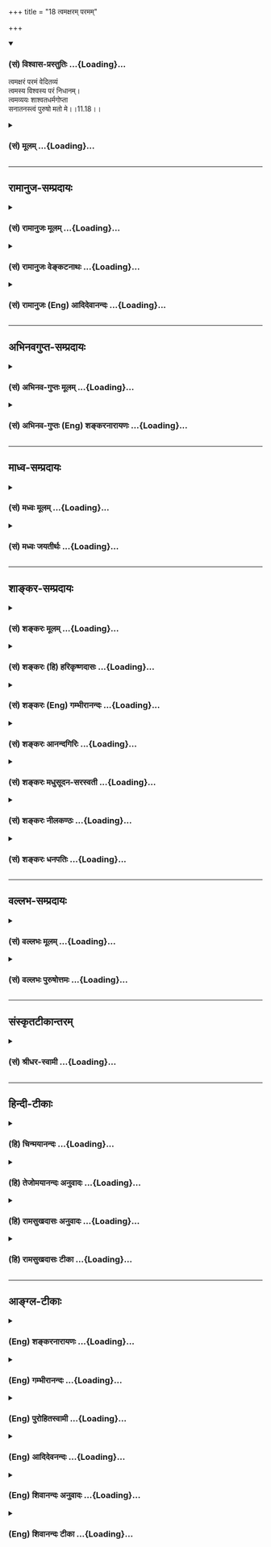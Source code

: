 +++
title = "18 त्वमक्षरम् परमम्"

+++
<div class="js_include" newlevelforh1="3" title="(सं) विश्वास-प्रस्तुतिः" unfilled url="/purANam_vaiShNavam/mahAbhAratam/06-bhIShma-parva/03-bhagavad-gItA-parva/saMskRtam/vishvAsa-prastutiH/11_vishva-rUpa-darshana/18_tvamaxaram_parama.md">
<details open><summary><h3>(सं) विश्वास-प्रस्तुतिः ...{Loading}...</h3></summary>

त्वमक्षरं परमं वेदितव्यं  
त्वमस्य विश्वस्य परं निधानम्।  
त्वमव्ययः शाश्वतधर्मगोप्ता  
सनातनस्त्वं पुरुषो मतो मे।।11.18।।
</details>
</div>
<div class="js_include collapsed" newlevelforh1="3" title="(सं) मूलम्" unfilled url="/purANam_vaiShNavam/mahAbhAratam/06-bhIShma-parva/03-bhagavad-gItA-parva/saMskRtam/mUlam/11_vishva-rUpa-darshana/18_tvamaxaram_parama.md">
<details><summary><h3>(सं) मूलम् ...{Loading}...</h3></summary>

त्वमक्षरं परमं वेदितव्यं  
त्वमस्य विश्वस्य परं निधानम्।  
त्वमव्ययः शाश्वतधर्मगोप्ता  
सनातनस्त्वं पुरुषो मतो मे।।11.18।।
</details>
</div>


_________________
## रामानुज-सम्प्रदायः
<div class="js_include collapsed" newlevelforh1="3" title="(सं) रामानुजः मूलम्" unfilled url="/purANam_vaiShNavam/mahAbhAratam/06-bhIShma-parva/03-bhagavad-gItA-parva/saMskRtam/rAmAnujaH/mUlam/11_vishva-rUpa-darshana/18_tvamaxaram_parama.md">
<details><summary><h3>(सं) रामानुजः मूलम् ...{Loading}...</h3></summary>

।।11.18।। उपनिषत्सुद्वे विद्ये वेदितव्ये (मु0 उ₀ 1।1।4) इत्यादिषु
वेदितव्यतया निर्दिष्टं **परमम् अक्षरं त्वम्** एव। **अस्य विश्वस्य परं
निधानं** विश्वस्य अस्य परमाधारभूतः **त्वम्** एव; **त्वम् अव्ययः**
व्ययंरहितः; यत्स्वरूपो यद्गुणो यद्विभवश्च त्वं तेन एव रूपेण सर्वदा
अवतिष्ठसे; **शाश्वतधर्मगोप्ता** शाश्वतस्य नित्यस्य वैदिकस्य धर्मस्य
एवमादिभिः अवतारैः त्वम् एव गोप्ता। **सनातनः त्वं पुरुषो मतो
मे**वेदामहेतं पुरुषं महान्तम् (तै. आ. 3।12।7)परात्परं पुरुषम् (मु0 उ₀
3।2।8) इत्यादिषु उदितः सनातनपुरुषः त्वम् एव इति मे मतो
ज्ञातः। ,यदुकुलतिलकः त्वम् एवंभूत इदानीं साक्षात्कृतो मया इत्यर्थः।

</details>
</div>
<div class="js_include collapsed" newlevelforh1="3" title="(सं) रामानुजः वेङ्कटनाथः" unfilled url="/purANam_vaiShNavam/mahAbhAratam/06-bhIShma-parva/03-bhagavad-gItA-parva/saMskRtam/rAmAnujaH/venkaTanAthaH/11_vishva-rUpa-darshana/18_tvamaxaram_parama.md">
<details><summary><h3>(सं) रामानुजः वेङ्कटनाथः ...{Loading}...</h3></summary>

  
  
।।11.18।। त्वमक्षरमिति। त्वमक्षरम् इत्यादिना
भगवत्प्रभावदर्शनादेवमक्षरवेदितव्याव्ययसनातनपुरुषादिशब्दैर्मुण्डकोपनिषदादिस्मारणमित्यभिप्रायेणाह
-- उपनिषत्स्विति। निर्दिष्टमिति -- अथ परा यया तदक्षरमधिगम्यते
\[मुं.उ.1।9।5\] इत्यादिनेति शेषः। विष्णुसंज्ञं सर्वाधारं धाम्
इत्याद्यनुसन्धानेनाह -- विश्वस्यास्य परमाधारभूत इति। निधीयतेऽस्मिन्निति
निधानम् निधानानामपि निधानत्वात्परं निधानम्। आधारभूतं विश्वस्य
इत्याद्युक्तजीवव्यवच्छेदार्थः परशब्दः। भूतमात्राः
प्रज्ञामात्रास्वर्पिताः। प्रज्ञामात्राः प्राणेऽर्पिताः \[कौ.उ.3।9\] इति
हि श्रूयते। अनन्याधारत्वाय परमशब्देन व्याक्रिया। अव्ययशब्देन तदव्ययम्
\[मुं.उ.1।1।6\] अनन्तमव्ययं कविम् \[म.ना.9।6\] इत्यादिकं स्मारितम्।
स्वरूपस्य गुणस्य विभवस्य वा यदा कदाचित्प्रच्युतिर्हि व्ययः स
सर्वोऽप्यस्य नास्तीत्यविशेषिताव्ययशब्देनोच्यते; दृश्यमानाकारानुवादित्वं
शब्दनिर्दिष्टविशेषकत्वादव्ययशब्दस्य
जीवादिसाधारणस्वरूपमात्रनित्यतोक्तावतिशयाभावादित्यभिप्रायेणाह --
यत्स्वरूपो यद्गुणो यद्विभवश्चेति। अत्र विभवशब्देन नित्यविभूतिर्विवक्षिता
विभूतियुगलविवक्षायां तु द्रव्यस्वरूपस्यान्यूनानतिरिक्तत्वमात्रमिह
विवक्षितमिति भाव्यम्। शश्वद्भवः शाश्वतः। शाश्वतत्वे हेतुः
नित्यागममूलत्वमित्यभिप्रायेण -- वैदिकस्येत्युक्तम्। नारायणः
शाश्वतधर्मगोप्ता इत्यादिष्वपि वैदिक एव विशेषधर्म उच्यत इत्यभिप्रायः।
प्रत्यक्षशास्त्राभ्यामवगतोऽयमर्थ उच्यत इत्यभिप्रायेण --
एवमादिभिरवतारैरित्युक्तम्। पुरुषविषयेण
श्रुतिद्वयेनोपास्यत्वप्राप्यत्वप्रदर्शनम्। आदिशब्देन येनाक्षरं पुरुषं
वेद सत्यम् \[मुं.उ.1।2।13\] इत्यादिकं क्रोडीकृतम्। सनातनशब्देन
सत्यशब्दोपबृंहणम्। मतः इति स्वाभिमानमात्रप्रतीतिव्युदासायाहज्ञात इति।
अत्र श्लोकेत्वम् इति प्राचीनमांसचक्षुःप्रतिपन्नाकारानुवादः। शेषेण तु
दिव्यचक्षुर्लाभसाक्षात्कृताकारकथनम्। प्रभावमात्रज्ञानस्य प्रागेव
सिद्धत्वादित्यभिप्रायेणाहयदुकुलेति। मतशब्दोऽत्र सामान्यरूपःपश्यामि
इत्युक्तसाक्षात्काराख्यविशेषपर्यवसित इत्यभिप्रायेण -- इदानीं साक्षात्कृत
इत्युक्तम्।  
  

</details>
</div>
<div class="js_include collapsed" newlevelforh1="3" title="(सं) रामानुजः (Eng) आदिदेवानन्दः" unfilled url="/purANam_vaiShNavam/mahAbhAratam/06-bhIShma-parva/03-bhagavad-gItA-parva/saMskRtam/rAmAnujaH/english/AdidevAnandaH/11_vishva-rUpa-darshana/18_tvamaxaram_parama.md">
<details><summary><h3>(सं) रामानुजः (Eng) आदिदेवानन्दः ...{Loading}...</h3></summary>

11.18 You alone are the Supreme 'Imperishable Person' indicated as that
which ought to be realised in such Upanisadic passages as: 'Two sciences
are to be known' (Mun. U., 1.1.4). You alone are the 'Supreme
Substratum' of the universe, i.e., supreme support of this universe. You
are 'immutable', namely, not liable to mutation. Whatever might be your
attributes and divine manifestations, You remain unchanged in Your form.
You alone are the guardian of 'the eternal law' - You who protect the
eternal Dharma of the Veda by incarnations like this. I know you are the
everlasting Person. I know You are the eternal Person, described in such
passages as, 'I know this great Purusa' (Tai. A., 3.12.7) and 'Person
who is higher than the high' (Mun. U., 3.2.8). You, who were till now
known to me as the most distinguished of the race of Yadu, have been
realised by me now through direct perception as of this nature, i.e., of
a nature unknown to me before. Such is the meaning.

</details>
</div>


_________________
## अभिनवगुप्त-सम्प्रदायः
<div class="js_include collapsed" newlevelforh1="3" title="(सं) अभिनव-गुप्तः मूलम्" unfilled url="/purANam_vaiShNavam/mahAbhAratam/06-bhIShma-parva/03-bhagavad-gItA-parva/saMskRtam/abhinava-guptaH/mUlam/11_vishva-rUpa-darshana/18_tvamaxaram_parama.md">
<details><summary><h3>(सं) अभिनव-गुप्तः मूलम् ...{Loading}...</h3></summary>

।।11.18।। समनन्तरेणाध्यायेन य एवार्थ उक्तस्तमेव प्रत्यक्षीकर्तुमर्जुनः
पृच्छति +++(S;N;K [n] add स एव चायमुद्यमः after पृच्छति)+++। यो
ह्युपदेशक्रमेणार्थोऽवगतः स एव प्रत्यक्षसंविदोपारुह्यमाणः स्फुटीभवति।
तदर्थमेवेमे उक्तिप्रत्युक्ती उच्येते -- त्वमक्षरमिति।
सात्वतधर्मगोप्तेति। सत् सत्यं क्रियाज्ञानयोरुभयोरपि भेदाप्रतिभासात्मकं
तथा,+++(S;;N;K [n] add परमगुरौ महादेवेऽर्पणम् before तथा See Ag. XII; 11
and our note No. 13 thereon)+++ सत्तात्मकं प्रकाशरूपं +++(S;K [n] प्रकाशशीलम्)+++
तत्त्वं विद्यते येषां ते सात्वताः। तेषां धर्मः अनवरतग्रहणसंन्यासपरत्वात्
सृष्टिसंहारविषयः सकलमार्गोत्तीर्णः; तं गोपायत्रे। एतदेवात्राध्याये
रहस्यं प्रायशो देवीस्तोत्रविवृतौ मयप्रकाशितम्। तत् सहृदयैः सोपदेशैः
स्वयमेवावगम्यते इति किं पुनः पुनः स्फुटतरप्रकाशनवाचालतया।

</details>
</div>
<div class="js_include collapsed" newlevelforh1="3" title="(सं) अभिनव-गुप्तः (Eng) शङ्करनारायणः" unfilled url="/purANam_vaiShNavam/mahAbhAratam/06-bhIShma-parva/03-bhagavad-gItA-parva/saMskRtam/abhinava-guptaH/english/shankaranArAyaNaH/11_vishva-rUpa-darshana/18_tvamaxaram_parama.md">
<details><summary><h3>(सं) अभिनव-गुप्तः (Eng) शङ्करनारायणः ...{Loading}...</h3></summary>

11.18 Tvam aksaram etc. Guardian of the pious acts of the Satvatas.
Satvatas are the same as the Satvatas i.e. those who are established in
the Truth that does not take cognizance of any difference between the
Action (11.Spanda) and the Consciousness; the Truth which is nothing but
Existentiality and is in the form of Awarenes. Their pious act is that
act \[of meditation\] of theirs which - on account of its being
continously engaged in the process of undertaking and rejecting
\[things\] - consists of the act of emanation and absorption, and is the
most superior of all the paths \[leading to salvation\]. The Lord
protects that pious act. This is the secret in this chapter and it has
been made almost clear by me (11.Ag.) in my (11.Ag.'s) Vivrti
(11.Commentary) on the Devistotra (11.Goddess-Hymn). That is
self-evident to the learned readers, with critical accuman, and
initiation. Hence, why to take recourse to the verbiage of explaining
again and again what is already known very clearly.

</details>
</div>


_________________
## माध्व-सम्प्रदायः
<div class="js_include collapsed" newlevelforh1="3" title="(सं) मध्वः मूलम्" unfilled url="/purANam_vaiShNavam/mahAbhAratam/06-bhIShma-parva/03-bhagavad-gItA-parva/saMskRtam/madhvaH/mUlam/11_vishva-rUpa-darshana/18_tvamaxaram_parama.md">
<details><summary><h3>(सं) मध्वः मूलम् ...{Loading}...</h3></summary>

।।11.18।। Sri Madhvacharya did not comment on this sloka.

</details>
</div>
<div class="js_include collapsed" newlevelforh1="3" title="(सं) मध्वः जयतीर्थः" unfilled url="/purANam_vaiShNavam/mahAbhAratam/06-bhIShma-parva/03-bhagavad-gItA-parva/saMskRtam/madhvaH/jayatIrthaH/11_vishva-rUpa-darshana/18_tvamaxaram_parama.md">
<details><summary><h3>(सं) मध्वः जयतीर्थः ...{Loading}...</h3></summary>

।।11.18।। Sri Jayatirtha did not comment on this sloka.

</details>
</div>


_________________
## शाङ्कर-सम्प्रदायः
<div class="js_include collapsed" newlevelforh1="3" title="(सं) शङ्करः मूलम्" unfilled url="/purANam_vaiShNavam/mahAbhAratam/06-bhIShma-parva/03-bhagavad-gItA-parva/saMskRtam/shankaraH/mUlam/11_vishva-rUpa-darshana/18_tvamaxaram_parama.md">
<details><summary><h3>(सं) शङ्करः मूलम् ...{Loading}...</h3></summary>

।।11.18।। --,**त्वम् अक्षरं** न क्षरतीति; **परमं** ब्रह्म **वेदितव्यं**
ज्ञातव्यं मुमुक्षुभिः। **त्वम् अस्य विश्वस्य** समस्तस्य जगतः **परं**
प्रकृष्टं **निधानं** निधीयते अस्मिन्निति निधानं परः आश्रयः इत्यर्थः।
किञ्च; **त्वम् अव्ययः** न तव व्ययो विद्यते इति अव्ययः;
**शाश्वतधर्मगोप्ता** शश्वद्भवः शाश्वतः नित्यः धर्मः तस्य गोप्ता
शाश्वतधर्मगोप्ता। **सनातनः** चिरंतनः **त्वं पुरुषः** परमः **मतः**
अभिप्रेतः **मे** मम।। किञ्च --,

</details>
</div>
<div class="js_include collapsed" newlevelforh1="3" title="(सं) शङ्करः (हि) हरिकृष्णदासः" unfilled url="/purANam_vaiShNavam/mahAbhAratam/06-bhIShma-parva/03-bhagavad-gItA-parva/saMskRtam/shankaraH/hindI/harikRShNadAsaH/11_vishva-rUpa-darshana/18_tvamaxaram_parama.md">
<details><summary><h3>(सं) शङ्करः (हि) हरिकृष्णदासः ...{Loading}...</h3></summary>

।।11.18।। इसीलिये अर्थात् आपकी योगशक्तिको देखकर ही मैं अनुमान करता हूँ
--, आप मुमुक्षु पुरुषोंद्वारा जाननेयोग्य परमअक्षर अर्थात् जिसका कभी नाश
न हो ऐसे परमब्रह्म परमात्मा हैं। आप ही इस समस्त जगत्के परम उत्तम निधान
हैं -- जिसमें कोई वस्तु रक्खी जाय उसे निधान कहते हैं; सो आप इस संसारके
परम आश्रय हैं। इसके सिवा आप अविनाशी हैं अर्थात् आपका कभी नाश नहीं होता;
इसलिये आप नाशरहित हैं और सनातनधर्मके रक्षक हैं अर्थात् जो सदासे है; ऐसे
नित्यधर्मके आप रक्षक हैं और आप ही सनातन परमपुरुष हैं -- यह मेरा मत है।

</details>
</div>
<div class="js_include collapsed" newlevelforh1="3" title="(सं) शङ्करः (Eng) गम्भीरानन्दः" unfilled url="/purANam_vaiShNavam/mahAbhAratam/06-bhIShma-parva/03-bhagavad-gItA-parva/saMskRtam/shankaraH/english/gambhIrAnandaH/11_vishva-rUpa-darshana/18_tvamaxaram_parama.md">
<details><summary><h3>(सं) शङ्करः (Eng) गम्भीरानन्दः ...{Loading}...</h3></summary>

11.18 Tvam, You; are the aksaram, Immutable; the paramam, supreme One,
Brahman; veditavyam, to be known-by those aspiring for Liberation. You
are the param, most perfect; nidhanam, repository-where things are
deposited, i.e. the ultimate resort; asya visvasya, of this Universe, of
the entire creation. Further. You are the avyayah, Imperishable-there is
no decay in You; the sasvata-dharma-gopta, Protector (gopta) of the
ever-existing (sasvata) religion (dharma). You are the sanatanah,
eternal; transcendental purusah, Person. This is me, my; matah,
belief-what is meant by me. Moreover,

</details>
</div>
<div class="js_include collapsed" newlevelforh1="3" title="(सं) शङ्करः आनन्दगिरिः" unfilled url="/purANam_vaiShNavam/mahAbhAratam/06-bhIShma-parva/03-bhagavad-gItA-parva/saMskRtam/shankaraH/AnandagiriH/11_vishva-rUpa-darshana/18_tvamaxaram_parama.md">
<details><summary><h3>(सं) शङ्करः आनन्दगिरिः ...{Loading}...</h3></summary>

।।11.18।। सप्रपञ्चे भगवद्रूपे प्रकृते प्रकरणविरुद्धं
त्वमक्षरमित्यादिनिरुपाधिकवचनमित्याशङ्क्याह -- **इतएवेति।**
योगशक्तिरैश्वर्यातिशयः। न क्षरतीति निष्प्रपञ्चत्वमुच्यते।
परमपुरुषार्थत्वात्परमार्थत्वाच्च ज्ञातव्यत्वम्। यस्मिन्द्यौः
पृथिवीत्यादौ प्रपञ्चायतनस्यैव ततो निकृष्टस्य ज्ञातव्यत्वश्रवणात्। कुतो
ब्रह्मणो ज्ञातव्यत्वं तत्राह -- **त्वमस्येति।** निष्प्रपञ्चस्य ब्रह्मणो
ज्ञेयत्वे हेत्वन्तरमाह -- **किञ्चेति।** अविनाशित्वात्तवैव
ज्ञातव्यत्वादतिरिक्तस्य नाशित्वेन हेयत्वादित्यर्थः। ज्ञानकर्मात्मनो
धर्मस्य नित्यत्वं वेदप्रमाणकत्वं धर्मसंस्थापनार्थाय संभवामीत्युक्तत्वाद्
गोप्ता रक्षिता।

</details>
</div>
<div class="js_include collapsed" newlevelforh1="3" title="(सं) शङ्करः मधुसूदन-सरस्वती" unfilled url="/purANam_vaiShNavam/mahAbhAratam/06-bhIShma-parva/03-bhagavad-gItA-parva/saMskRtam/shankaraH/madhusUdana-sarasvatI/11_vishva-rUpa-darshana/18_tvamaxaram_parama.md">
<details><summary><h3>(सं) शङ्करः मधुसूदन-सरस्वती ...{Loading}...</h3></summary>

।।11.18।। एवं तवातर्क्यनिरतिशयैश्वर्यदर्शनादनुमिनोमि -- त्वमिति।
त्वमेवाक्षरं परमं ब्रह्म वेदितव्यं मुमुक्षुभिर्वेदान्तश्रवणादिना।
त्वमेवास्य विश्वस्य परं प्रकृष्टं निधीयतेऽस्मिन्निति निधानमाश्रयः। अतएव
त्वमव्ययो नित्यः शाश्वतस्य नित्यवेदप्रतिपाद्यतयाऽस्य धर्मस्य गोप्ता
पालयिता। शाश्वतेति संबोधनं वा। तस्मिन्पक्षेऽव्ययो विनाशरहितः। अतएव
सनातनश्चिरन्तनः पुरुषो यः परमात्मा स एव त्वं मे मतो विदितोसि।

</details>
</div>
<div class="js_include collapsed" newlevelforh1="3" title="(सं) शङ्करः नीलकण्ठः" unfilled url="/purANam_vaiShNavam/mahAbhAratam/06-bhIShma-parva/03-bhagavad-gItA-parva/saMskRtam/shankaraH/nIlakaNThaH/11_vishva-rUpa-darshana/18_tvamaxaram_parama.md">
<details><summary><h3>(सं) शङ्करः नीलकण्ठः ...{Loading}...</h3></summary>

।।11.18।। एवं तव योगैश्वर्यदर्शनात्त्वामेवमवैमीति वदन्नप्रमेयत्वमेव
विवृणोति -- **त्वमिति।** परममक्षरमस्थूलादिलक्षणम्। अक्षरं ब्रह्म परमम्
इत्यत्र प्रागुक्तं निष्कलं ब्रह्म तदेव त्वमसि। एतेन सगुणरूपस्य
निर्गुणज्ञापकत्वमुक्तम्। शाखाग्रस्येव चन्द्रज्ञापकत्वम्। अतएव वेदितव्यं
वेदान्तप्रमाणेन ज्ञातुं योग्यं नतूपासनीयम्। सगुणं ब्रह्मापि त्वमेवेत्याह
-- **त्वमस्येति।** निधानं लयस्थानम्। एतेन कारणत्वमुक्तम्। अव्ययः अमृतः
देवत्वात्। शाश्वतस्य वैदिकस्य धर्मस्य गोप्तेत्यनेन
कार्यब्रह्मभूतहिरण्यगर्भरूपत्वमुक्तम्। ,सनातनश्चिरन्तनोऽनादिपुरुषो
जीवात्मा सोऽपि त्वमेव मे मम मतः। एवं विश्वरूपदर्शने जीवब्रह्मणोरैक्यं
शाखया चन्द्र इवाधिगम्यत इत्युक्तम्।

</details>
</div>
<div class="js_include collapsed" newlevelforh1="3" title="(सं) शङ्करः धनपतिः" unfilled url="/purANam_vaiShNavam/mahAbhAratam/06-bhIShma-parva/03-bhagavad-gItA-parva/saMskRtam/shankaraH/dhanapatiH/11_vishva-rUpa-darshana/18_tvamaxaram_parama.md">
<details><summary><h3>(सं) शङ्करः धनपतिः ...{Loading}...</h3></summary>

।।11.18।। दृष्ट्वा चानुमिनोमि। त्वमक्षरं न क्षरतीत्यक्षरं परमं ब्रह्म
श्रुवणादिना मुमुक्षुभिर्वेदितव्यं ज्ञातव्यं त्वमेव। यतोऽस्य विश्वस्य परं
प्रकृष्टं निधानं निधीयतेऽस्मिन्निति निधानं परः आश्रयस्त्वमेव। किंच
त्वमव्ययो विनाशरहितः पुनश्च शश्वदभवस्य नित्यस्य नित्यवेदबोधितस्य धर्मस्य
गोप्ता रक्षकोऽतस्त्वं चिरंतनः पुरुषो ममाभिमतः।

</details>
</div>


_________________
## वल्लभ-सम्प्रदायः
<div class="js_include collapsed" newlevelforh1="3" title="(सं) वल्लभः मूलम्" unfilled url="/purANam_vaiShNavam/mahAbhAratam/06-bhIShma-parva/03-bhagavad-gItA-parva/saMskRtam/vallabhaH/mUlam/11_vishva-rUpa-darshana/18_tvamaxaram_parama.md">
<details><summary><h3>(सं) वल्लभः मूलम् ...{Loading}...</h3></summary>

।।11.18।। यस्मादेवं तस्मात् -- त्वमक्षरमिति। ब्रह्मविशेषणतया व्याख्येयं
ज्ञानिभिर्वेदितव्यं यदुक्तं तत्त्वमसि \[छा.उ.6।8।715\]सनातनः पुरुषः इति
समष्टिभूतस्याप्यव्यक्तः कारणभूतः पुरुषलिङ्गकः। न तु
स्त्रीलिङ्गाव्यक्ताप्रकृतिरेवम्भूता सर्वत्र निर्वक्तुं शक्या
अव्यक्तस्याक्षरस्य पुरुषत्वेन निर्द्देशात्।

</details>
</div>
<div class="js_include collapsed" newlevelforh1="3" title="(सं) वल्लभः पुरुषोत्तमः" unfilled url="/purANam_vaiShNavam/mahAbhAratam/06-bhIShma-parva/03-bhagavad-gItA-parva/saMskRtam/vallabhaH/puruShottamaH/11_vishva-rUpa-darshana/18_tvamaxaram_parama.md">
<details><summary><h3>(सं) वल्लभः पुरुषोत्तमः ...{Loading}...</h3></summary>

  
  
।।11.18।। एवम्भूतस्वरूपदर्शनेन स्वज्ञानार्थं निवेदयति -- त्वमिति। अक्षरं
अक्षरस्वरूपं त्वमेव परमं ब्रह्म। त्वं वेदितव्यं भक्तानां ज्ञानिनां
ज्ञेयरूपस्त्वमेव। अक्षरत्वेन सर्वोत्पत्तिकारणता निरूपिता। लयस्वरूपमाह --
त्वमस्यविश्वस्य परमुत्कृष्टं मोक्षरूपं निधानं निधीयतेऽस्मिन्निति
लयस्थानम्। पालकत्वमाह -- शाश्वतस्य नित्यस्य धर्मस्य गोप्ता पालको
रक्षकस्त्वम्। एवमपि न गुणात्मकः; किन्तु अव्ययोऽविनाशी नित्यः। एवं
सर्वधर्मानुक्त्वा मुख्यं स्वनिश्चिततामाह -- सनातनः पुरुषः पुरुषोत्तमो मे
मम मतः सम्मत इत्यर्थः।  
  

</details>
</div>


_________________
## संस्कृतटीकान्तरम्
<div class="js_include collapsed" newlevelforh1="3" title="(सं) श्रीधर-स्वामी" unfilled url="/purANam_vaiShNavam/mahAbhAratam/06-bhIShma-parva/03-bhagavad-gItA-parva/saMskRtam/shrIdhara-svAmI/11_vishva-rUpa-darshana/18_tvamaxaram_parama.md">
<details><summary><h3>(सं) श्रीधर-स्वामी ...{Loading}...</h3></summary>

।।11.18।। यस्मादेवं तवातर्क्यमैश्वर्यं तस्मात् **-- त्वमिति।**
त्वमेवाक्षरं परमं ब्रह्म। कथंभूतम्। वेदितव्यं मुमुक्षुभिर्ज्ञातव्यम्।
त्वमेवास्य विश्वस्य परं निधानं निधीयतेऽस्मिन्निति निधानं प्रकृष्टाश्रयः।
अतएव त्वमव्ययो नित्यः शाश्वतस्य नित्यस्य धर्मंस्य गोप्ता पालकः
सनातनश्चिरंतनः पुरुषो मे मतः संमतोऽसि।

</details>
</div>


_________________
## हिन्दी-टीकाः
<div class="js_include collapsed" newlevelforh1="3" title="(हि) चिन्मयानन्दः" unfilled url="/purANam_vaiShNavam/mahAbhAratam/06-bhIShma-parva/03-bhagavad-gItA-parva/hindI/chinmayAnandaH/11_vishva-rUpa-darshana/18_tvamaxaram_parama.md">
<details><summary><h3>(हि) चिन्मयानन्दः ...{Loading}...</h3></summary>

।।11.18।। सभी बुद्धिमान् पुरुष अपने प्रत्येक अनुभव से किसी निष्कर्ष तक
पहुँचने का प्रयत्न करते हैं; जो उनका ज्ञान कहलाता है। अर्जुन को भी ऐसा
ही एक अनुभव हो रहा था; जो अपनी सम्पूर्णता में बुद्धि से अग्राह्य और
शब्दों से अनिर्वचनीय था। परन्तु उसने जो कुछ देखा; उससे वह कुछ निष्कर्ष
निकालने का प्रयत्न करता है। इस अनुभव को समझकर वह इस निष्कर्ष पर पहुँचता
है कि इस विराट्स्वरूप के पीछे जो शक्ति या चैतन्य है; वही अविनाशी परम
सत्य है। समुद्र में उत्पत्ति; स्थिति और लय को प्राप्त होने वाली समस्त
तरंगांे का प्रभव या स्रोत समुद्र होता है। वही उन तरंगों का निधान है।
निधान का अर्थ है जिसमें वस्तुएं निहित हों अर्थात् उनका आश्रय। इसी प्रकार
अर्जुन भी इस बुद्धिमत्तापूर्ण निष्कर्ष पर पहुँचता है कि विराट् पुरुष ही
सम्पूर्ण विश्व का निधान अर्थात् अधिष्ठान है। विश्व शब्द से केवल यह दृष्ट
भौतिक जगत् ही नहीं समझना चाहिये। वेदान्त के अनुसार जो वस्तु दृष्ट अनुभूत
या ज्ञात है; वह विश्व शब्द की परिभाषा में आती है; इस परिभाषा के अनुसार
विषय तथा उनके ग्राहक करण इन्द्रिय; मन आदि सब विश्व है और पुरुष उसका
निधान है। विकारी वस्तुओं के विकारों अर्थात् परिवर्तनों के लिए एक अविकारी
अधिष्ठान की आवश्यकता होती है। यह परिवर्तनशील जगत् सदैव देश और काल की धुन
पर नृत्य करता रहता है। परन्तु; घटनाओं की निरंतरता का अनुभव कर उनका एक
सम्पूर्ण ज्ञान प्राप्त करने के लिए एक नित्य अपरिवर्तनशील ज्ञाता का होना
अत्यावश्यक है। वह ज्ञाता किसी भी प्रकार से स्वयं उन घटनाओं में लिप्त
नहीं होता है। ऐसा यह अविकारी चेतन तत्त्व ही वह सत्य आत्मा है; जो इतने
विशाल विश्वरूप को धारण कर सकता है। इन विचारों को ध्यान में रखकर अर्जुन
यह घोषणा करता है कि वह चेतन तत्त्व; जिसने स्वयं को इस आश्चर्यमय रूप में
परिवर्तित कर लिया है; वही एकमेव अविनाशी अपरिवर्तनशील सत्य है; जो इस
विकारी जगत् में सर्वत्र व्याप्त है। हिन्दुओं के मत के अनुसार धर्म का
रक्षक स्वयं परमेश्वर है; और न कि एक र्मत्य राजा या पुरोहित वर्ग। हिन्दू
लोग किसी ऐसे आकस्मिक देवदूत के अनुयायी नहीं हैं; जिसका क्षणिक ऐतिहासिक
अस्तित्त्व था और जिसके जीवन का कार्य तत्कालीन पीढ़ी की यथासंभव सेवा करना
था। हिन्दुओं के लिए सनातन सत्य पुरुष ही लक्ष्य है; गुरु है और मार्ग भी
है। धर्म की रक्षा के लिए हमें विषैली गैस अथवा अणुबम जैसी किसी लौकिक
शक्ति की आवश्यकता नहीं है। आप ही सनातन पुरुष हैं; ऐसा मेरा मत है वेदान्त
के एक रूपक के अनुसार स्थूल शरीर को एक राजनगरी के समान माना गया है और
जिसके नौ द्वार हैं। प्रत्येक का नियंत्रण तथा रक्षण एकएक अधिष्ठातृ देवता
के द्वारा किया जाता है। इस नवद्वार पुरी में निवास करने वाला चैतन्य
तत्त्व पुरुष कहलाता है। इस श्लोक के संदर्भ में इसका अभिप्राय यह है कि
हमारे जीवन की पहेली का समाधान इस सनातन पुरुष की प्राप्ति में ही है; न कि
बाह्य जगत् के विषयों में। यह पुरुष ही विश्व का अधिष्ठान है; जो विश्वरूप
को धारण कर सकता है; जिसको अर्जुन विस्मय भरी दृष्टि से देख रहा है।

</details>
</div>
<div class="js_include collapsed" newlevelforh1="3" title="(हि) तेजोमयानन्दः अनुवादः" unfilled url="/purANam_vaiShNavam/mahAbhAratam/06-bhIShma-parva/03-bhagavad-gItA-parva/hindI/tejomayAnandaH/anuvAdaH/11_vishva-rUpa-darshana/18_tvamaxaram_parama.md">
<details><summary><h3>(हि) तेजोमयानन्दः अनुवादः ...{Loading}...</h3></summary>

।।11.18।। आप ही जानने योग्य (वेदितव्यम्) परम अक्षर हैं; आप ही इस विश्व
के परम आश्रय (निधान) हैं ! आप ही शाश्वत धर्म के रक्षक हैं और आप ही सनातन
पुरुष हैं,ऐसा मेरा मत है।।

</details>
</div>
<div class="js_include collapsed" newlevelforh1="3" title="(हि) रामसुखदासः अनुवादः" unfilled url="/purANam_vaiShNavam/mahAbhAratam/06-bhIShma-parva/03-bhagavad-gItA-parva/hindI/rAmasukhadAsaH/anuvAdaH/11_vishva-rUpa-darshana/18_tvamaxaram_parama.md">
<details><summary><h3>(हि) रामसुखदासः अनुवादः ...{Loading}...</h3></summary>

।।11.18।। आप ही जाननेयोग्य परम अक्षर (अक्षरब्रह्म) हैं, आप ही इस
सम्पूर्ण विश्वके परम आश्रय हैं, आप ही सनातनधर्मके रक्षक हैं और आप ही
अविनाशी सनातन पुरुष हैं -- ऐसा मैं मानता हूँ।

</details>
</div>
<div class="js_include collapsed" newlevelforh1="3" title="(हि) रामसुखदासः टीका" unfilled url="/purANam_vaiShNavam/mahAbhAratam/06-bhIShma-parva/03-bhagavad-gItA-parva/hindI/rAmasukhadAsaH/TIkA/11_vishva-rUpa-darshana/18_tvamaxaram_parama.md">
<details><summary><h3>(हि) रामसुखदासः टीका ...{Loading}...</h3></summary>

।।11.18।।***व्याख्या--*'त्वमक्षरं परमं वेदितव्यम्'--** वेदों,
शास्त्रों, पुराणों, स्मृतियों, सन्तोंकी वाणियों और तत्त्वज्ञ जीवन्मुक्त
महापुरुषोंद्वारा जाननेयोग्य जो परमानन्दस्वरूप अक्षरब्रह्म है, जिसको
निर्गुण-निराकार कहते हैं, वे आप ही हैं।

</details>
</div>


_________________
## आङ्ग्ल-टीकाः
<div class="js_include collapsed" newlevelforh1="3" title="(Eng) शङ्करनारायणः" unfilled url="/purANam_vaiShNavam/mahAbhAratam/06-bhIShma-parva/03-bhagavad-gItA-parva/english/shankaranArAyaNaH/11_vishva-rUpa-darshana/18_tvamaxaram_parama.md">
<details><summary><h3>(Eng) शङ्करनारायणः ...{Loading}...</h3></summary>

11.18. You are the imperishable, the Supreme Being to be known; You are
the ultimate place of rest for this universe; You are changeless and the
guardian of the pious act of the Satvatas; You are the everlasting Soul,
I believe.

</details>
</div>
<div class="js_include collapsed" newlevelforh1="3" title="(Eng) गम्भीरानन्दः" unfilled url="/purANam_vaiShNavam/mahAbhAratam/06-bhIShma-parva/03-bhagavad-gItA-parva/english/gambhIrAnandaH/11_vishva-rUpa-darshana/18_tvamaxaram_parama.md">
<details><summary><h3>(Eng) गम्भीरानन्दः ...{Loading}...</h3></summary>

11.18 You are the Immutable, the supreme One to be known; You are the
most perfect repository of this Universe. You are the Imperishable, the
Protector of the ever-existing religion; You are the eternal Person.
This is my belief.

</details>
</div>
<div class="js_include collapsed" newlevelforh1="3" title="(Eng) पुरोहितस्वामी" unfilled url="/purANam_vaiShNavam/mahAbhAratam/06-bhIShma-parva/03-bhagavad-gItA-parva/english/purohitasvAmI/11_vishva-rUpa-darshana/18_tvamaxaram_parama.md">
<details><summary><h3>(Eng) पुरोहितस्वामी ...{Loading}...</h3></summary>

11.18 Imperishable art Thou, the Sole One worthy to be known, the
priceless Treasure-house of the universe, the immortal Guardian of the
Life Eternal, the Spirit Everlasting.

</details>
</div>
<div class="js_include collapsed" newlevelforh1="3" title="(Eng) आदिदेवनन्दः" unfilled url="/purANam_vaiShNavam/mahAbhAratam/06-bhIShma-parva/03-bhagavad-gItA-parva/english/AdidevanandaH/11_vishva-rUpa-darshana/18_tvamaxaram_parama.md">
<details><summary><h3>(Eng) आदिदेवनन्दः ...{Loading}...</h3></summary>

11.18 You are the Imperishable, Supreme One to be realised. You are the
Supreme Substratum of this universe. You are immutable, the guardian of
the eternal law, I know You are the Supreme Person who is everlasting.

</details>
</div>
<div class="js_include collapsed" newlevelforh1="3" title="(Eng) शिवानन्दः अनुवादः" unfilled url="/purANam_vaiShNavam/mahAbhAratam/06-bhIShma-parva/03-bhagavad-gItA-parva/english/shivAnandaH/anuvAdaH/11_vishva-rUpa-darshana/18_tvamaxaram_parama.md">
<details><summary><h3>(Eng) शिवानन्दः अनुवादः ...{Loading}...</h3></summary>

11.18 Thou art the Imperishable, the Supreme Being, worthy to be known.
Thou art the great treasure-house of this universe; Thou art the
imperishable protector of the eternal Dhrama; Thou art the Primal
Person, I deem.

</details>
</div>
<div class="js_include collapsed" newlevelforh1="3" title="(Eng) शिवानन्दः टीका" unfilled url="/purANam_vaiShNavam/mahAbhAratam/06-bhIShma-parva/03-bhagavad-gItA-parva/english/shivAnandaH/TIkA/11_vishva-rUpa-darshana/18_tvamaxaram_parama.md">
<details><summary><h3>(Eng) शिवानन्दः टीका ...{Loading}...</h3></summary>

11.18 त्वम् Thou; अक्षरम् imperishable; परमम् the Supreme Being;
वेदितव्यम् worthy to be known; त्वम् Thou; अस्य (of) this; विश्वस्य of
universe; परम् the great; निधानम् treasurehouse; त्वम् Thou; अव्ययः
imperishable; शाश्वतधर्मगोप्ता Protector of the Eternal Dharma; सनातनः
ancient; त्वम् Thou; पुरुषः Purusha; मतः thought; मे of me.Commentary
VisvasyaNidhaanam Treasurehouse of this universe; also means abode or
refuge or the substratum of this universe. It is because of this that
all the beings in the universe are preserved and protected. He is the
inexhaustibel source to Whom the devotee turns at all times. Deluded
indeed are they that ignore this divine treasurehouse and runa fter the
shadow of the objects of the senses which do not contain even an iota of
pleasure.Veditavyam To be known by the aspirants or seekrs of
liberation; through Sravana (hearing of the scriptures); Manana
(reflection) and Nididhyasana (meditation).Avyayah means inexhaustible;
unchanging; undying.

</details>
</div>
